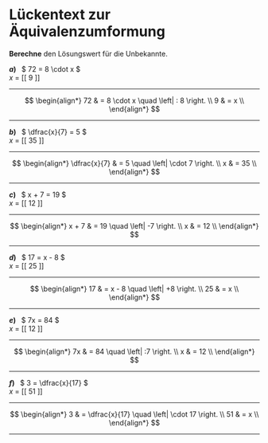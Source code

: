 <!--
version:  0.0.1
language: de


@style
main > *:not(:last-child) {
  margin-bottom: 3rem;
}

input {
    text-align: center;
}

.flex-container {
    display: flex;
    flex-wrap: wrap;
    align-items: stretch;
    gap: 20px;
}

.flex-child {
    flex: 1;
    min-width: 350px;
    margin-right: 20px;
}

@media (max-width: 400px) {
    .flex-child {
        flex: 100%;
        margin-right: 0;
    }
}
@end

formula: \carry   \textcolor{red}{\scriptsize #1}
formula: \digit   \rlap{\carry{#1}}\phantom{#2}#2
formula: \permil  \text{‰}

import: https://raw.githubusercontent.com/LiaTemplates/Tikz-Jax/main/README.md

script: https://cdn.jsdelivr.net/gh/LiaTemplates/Tikz-Jax@main/dist/index.js




tags: Äquivalenzumformung, sehr leicht, sehr niedrig, Angeben, 

comment: Führe eine kurze Äquivalenzumformung aus.

author: Martin Lommatzsch

-->




# Lückentext zur Äquivalenzumformung


**Berechne** den Lösungswert für die Unbekannte.





<section class="flex-container">
<div class="flex-child">


__$a)\;\;$__ $  72 = 8 \cdot x $ \
$x$ = [[  9   ]]
************
$$
\begin{align*}
72 & = 8 \cdot x  \quad \left| : 8  \right. \\
9   & = x  \\
\end{align*}
$$
************

</div>
<div class="flex-child">


__$b)\;\;$__ $  \dfrac{x}{7} = 5 $ \
$x$ =  [[  35  ]]
************
$$
\begin{align*}
\dfrac{x}{7} & = 5 \quad \left| \cdot 7  \right. \\
x   & = 35  \\
\end{align*}
$$
************


</div>
<div class="flex-child">


__$c)\;\;$__ $  x + 7 = 19  $ \
$x$ =  [[  12  ]]
************
$$
\begin{align*}
x + 7 & = 19 \quad \left|  -7  \right. \\
x   & = 12  \\
\end{align*}
$$
************


</div>
<div class="flex-child">


__$d)\;\;$__ $ 17 = x - 8 $ \
$x$ =  [[  25  ]]
************
$$
\begin{align*}
17 & = x - 8 \quad \left| +8  \right. \\
25   & = x  \\
\end{align*}
$$
************


</div>
<div class="flex-child">


__$e)\;\;$__ $  7x = 84 $ \
$x$ =  [[  12  ]]
************
$$
\begin{align*}
7x & = 84 \quad \left| :7  \right. \\
x   & = 12  \\
\end{align*}
$$
************


</div>
<div class="flex-child">


__$f)\;\;$__ $  3 = \dfrac{x}{17}  $ \
$x$ =  [[  51  ]]
************
$$
\begin{align*}
3 & = \dfrac{x}{17} \quad \left| \cdot 17  \right. \\
51 & = x  \\
\end{align*}
$$
************


</div>
</section>

